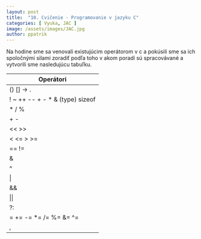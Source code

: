 ```yaml
---
layout: post
title:  "10. Cvičenie - Programovanie v jazyku C"
categories: [ Vyuka, JAC ]
image: /assets/images/JAC.jpg
author: ppatrik
---
```


Na hodine sme sa venovali existujúcim operátorom v c a pokúsili sme sa ich spoločnými silami zoradiť podľa toho v akom poradí sú spracovávané a vytvorili sme nasledujúcu tabuľku.

| Operátori       |
|-----------------|
| () [] -> .      |
| ! ~ ++ -- + - * & (type) sizeof |
| * / % |
| + - |
| << >> |
| < <= > >= |
| == != |
| & |
| ^ |
| \| |
| && |
| \|\| |
| ?: |
| = += -= *= /= %= &= ^= |= <<= >>= |
| , |
